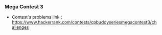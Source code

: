 ### Mega Contest 3

- Contest's problems link : https://www.hackerrank.com/contests/cpbuddyseriesmegacontest3/challenges
